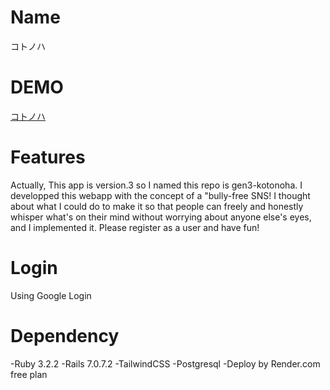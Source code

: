 # Name
コトノハ

# DEMO
[コトノハ](https://gen3-kotonoha.onrender.com)

# Features
Actually, This app is version.3 so I named this repo is gen3-kotonoha.
I developped this webapp with the concept of a "bully-free SNS!
I thought about what I could do to make it so that people can freely and honestly whisper what's on their mind without worrying about anyone else's eyes, and I implemented it.
Please register as a user and have fun!

# Login
Using Google Login

# Dependency
-Ruby 3.2.2
-Rails 7.0.7.2
-TailwindCSS
-Postgresql
-Deploy by Render.com free plan
